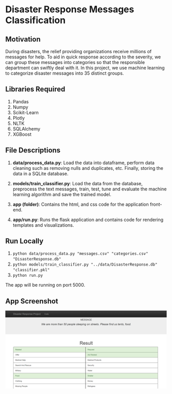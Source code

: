 # Disaster Response Messages Classification

## Motivation

During disasters, the relief providing organizations receive millions of messages for help. To aid in quick response
according to the severity, we can group these messages into categories so that 
the responsible department can swiftly deal with it. In this project, we
use machine learning to categorize disaster messages into 35 distinct groups. 

## Libraries Required

1. Pandas
2. Numpy
3. Scikit-Learn
4. Plotly
5. NLTK
6. SQLAlchemy
7. XGBoost

## File Descriptions

1. <b>data/process_data.py</b>: Load the data into dataframe, perform
data cleaning such as removing nulls and duplicates, etc. Finally,
storing the data in a SQLite database.

2. <b>models/train_classifier.py</b>: Load the data from the database, 
preprocess the text messages, train, test, tune and evaluate the machine learning
algorithm and save the trained model.

3. <b>app (folder)</b>: Contains the html, and css code for the application
front-end.

4. <b>app/run.py</b>: Runs the flask application and contains
code for rendering templates and visualizations.
 
 
 ## Run Locally
 
 1. `python data/process_data.py "messages.csv" "categories.csv" "DisasterResponse.db" `
 2. `python models/train_classifier.py "../data/DisasterResponse.db" "classifier.pkl"`
 3. `python run.py` 
 
 The app will be running on port 5000.
 ## App Screenshot
 
 ![alt text](data/ds_resp_screenshot.PNG) 